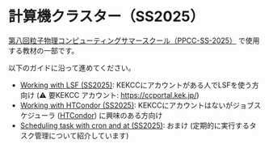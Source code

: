 # 計算機クラスター（SS2025）

[第八回粒子物理コンピューティングサマースクール（PPCC-SS-2025）](https://wiki.kek.jp/display/PPCC/PPCC-SS-2025) で使用する教材の一部です。

以下のガイドに沿って進めてください。

- [Working with LSF (SS2025)](https://wiki.kek.jp/x/JwGtH): KEKCCにアカウントがある人でLSFを使う方向け (⚠️ 要KEKCC アカウント: <https://ccportal.kek.jp/>)
- [Working with HTCondor (SS2025)](https://wiki.kek.jp/x/ZQWsH): KEKCCにアカウントはないがジョブスケジューラ ([HTCondor](https://htcondor.readthedocs.io/en/latest/users-manual/quick-start-guide.html)) に興味のある方向け
- [Scheduling task with cron and at (SS2025)](https://wiki.kek.jp/x/IwGtH): おまけ (定期的に実行するタスク管理について紹介しています)
